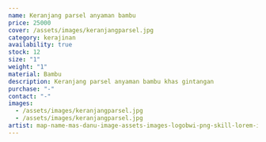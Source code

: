 ```yaml
---
name: Keranjang parsel anyaman bambu
price: 25000
cover: /assets/images/keranjangparsel.jpg
category: kerajinan
availability: true
stock: 12
size: "1"
weight: "1"
material: Bambu
description: Keranjang parsel anyaman bambu khas gintangan
purchase: "-"
contact: "-"
images:
  - /assets/images/keranjangparsel.jpg
  - /assets/images/keranjangparsel.jpg
artist: map-name-mas-danu-image-assets-images-logobwi-png-skill-lorem-ipsum-description-lorem-ipsum-contact-083122773774
---
```

